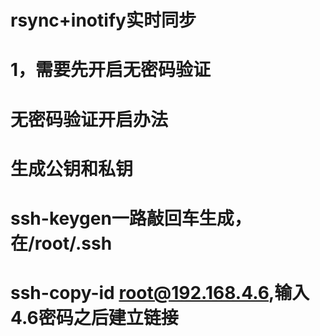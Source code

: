 # rsync+inotify实时同步
# 1，需要先开启无密码验证
# 无密码验证开启办法
# 生成公钥和私钥
# ssh-keygen一路敲回车生成，在/root/.ssh
# ssh-copy-id root@192.168.4.6,输入4.6密码之后建立链接
